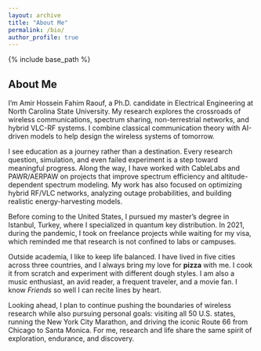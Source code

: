 ```yaml
---
layout: archive
title: "About Me"
permalink: /bio/
author_profile: true
---
```


{% include base_path %}

## About Me  

I’m Amir Hossein Fahim Raouf, a Ph.D. candidate in Electrical Engineering at North Carolina State University. My research explores the crossroads of wireless communications, spectrum sharing, non-terrestrial networks, and hybrid VLC-RF systems. I combine classical communication theory with AI-driven models to help design the wireless systems of tomorrow.  

I see education as a journey rather than a destination. Every research question, simulation, and even failed experiment is a step toward meaningful progress. Along the way, I have worked with CableLabs and PAWR/AERPAW on projects that improve spectrum efficiency and altitude-dependent spectrum modeling. My work has also focused on optimizing hybrid RF/VLC networks, analyzing outage probabilities, and building realistic energy-harvesting models.  

Before coming to the United States, I pursued my master’s degree in Istanbul, Turkey, where I specialized in quantum key distribution. In 2021, during the pandemic, I took on freelance projects while waiting for my visa, which reminded me that research is not confined to labs or campuses.  

Outside academia, I like to keep life balanced. I have lived in five cities across three countries, and I always bring my love for **pizza** with me. I cook it from scratch and experiment with different dough styles. I am also a music enthusiast, an avid reader, a frequent traveler, and a movie fan. I know *Friends* so well I can recite lines by heart.  

Looking ahead, I plan to continue pushing the boundaries of wireless research while also pursuing personal goals: visiting all 50 U.S. states, running the New York City Marathon, and driving the iconic Route 66 from Chicago to Santa Monica. For me, research and life share the same spirit of exploration, endurance, and discovery.  

